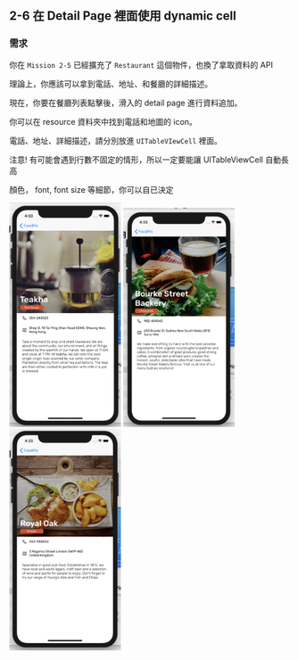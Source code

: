 ## 2-6 在 Detail Page 裡面使用 dynamic cell

### 需求

你在 `Mission 2-5` 已經擴充了 `Restaurant` 這個物件，也換了拿取資料的 API

理論上，你應該可以拿到電話、地址、和餐廳的詳細描述。

現在，你要在餐廳列表點擊後，滑入的 detail page 進行資料追加。

你可以在 resource 資料夾中找到電話和地圖的 icon。

電話、地址、詳細描述，請分別放進 `UITableVIewCell` 裡面。

注意! 有可能會遇到行數不固定的情形，所以一定要能讓 UITableViewCell 自動長高

顏色， font, font size 等細節，你可以自已決定


<img src="./resources/tableVIew_2_6_1.png" alt="drawing" width="200"/>

<img src="./resources/tableVIew_2_6_2.png" alt="drawing" width="200"/>

<img src="./resources/tableVIew_2_6_3.png" alt="drawing" width="200"/>
